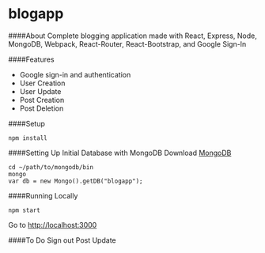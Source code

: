 blogapp
=======

####About
Complete blogging application made with React, Express, Node, MongoDB, Webpack, React-Router, React-Bootstrap, and Google Sign-In

####Features
* Google sign-in and authentication
* User Creation
* User Update
* Post Creation
* Post Deletion

####Setup
```
npm install
```

####Setting Up Initial Database with MongoDB
Download [MongoDB](https://www.mongodb.com/download-center#community)
```
cd ~/path/to/mongodb/bin
mongo
var db = new Mongo().getDB("blogapp");
```

####Running Locally
```
npm start
```
Go to [http://localhost:3000](http://localhost:3000)

####To Do
Sign out
Post Update